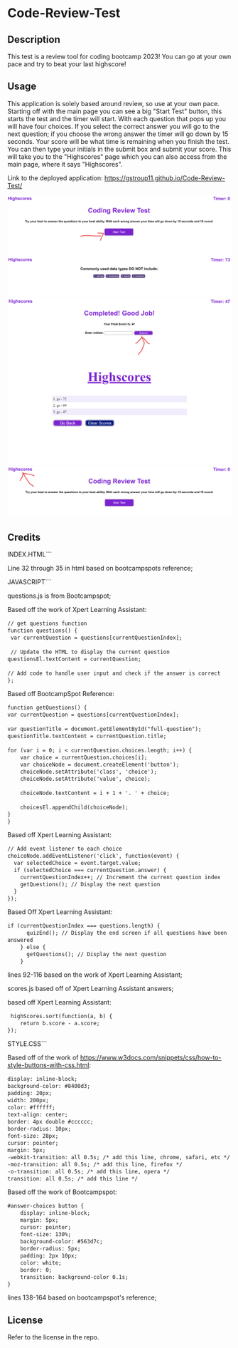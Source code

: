 # Code-Review-Test

## Description

This test is a review tool for coding bootcamp 2023!  You can go at your own pace and try to beat your last highscore!

## Usage 

This application is solely based around review, so use at your own pace.  Starting off with the main page you can see a big "Start Test" button, this starts the test and the timer will start.  With each question that pops up you will have four choices.  If you select the correct answer you will go to the next question; if you choose the wrong answer the timer will go down by 15 seconds.  Your score will be what time is remaining when you finish the test.  You can then type your initials in the submit box and submit your score.  This will take you to the "Highscores" page which you can also access from the main page, where it says "Highscores". 

Link to the deployed application: https://gstroup11.github.io/Code-Review-Test/

![Main Page's Start Button](https://raw.githubusercontent.com/gstroup11/Code-Review-Test/main/assets/images/mainsubmit.png)
![Questions Page](https://raw.githubusercontent.com/gstroup11/Code-Review-Test/main/assets/images/questions.png)
![Submit Button Location on End Screen](https://raw.githubusercontent.com/gstroup11/Code-Review-Test/main/assets/images/submitbutton.png)
![Highscores Page](https://raw.githubusercontent.com/gstroup11/Code-Review-Test/main/assets/images/highscores.png)
![Highscores Page href link](https://raw.githubusercontent.com/gstroup11/Code-Review-Test/main/assets/images/howtoaccesshighscores.png)

## Credits 

INDEX.HTML```

Line 32 through 35 in html based on bootcampspots reference;

JAVASCRIPT```

questions.js is from Bootcampspot;

Based off the work of Xpert Learning Assistant:

    // get questions function
    function questions() {
     var currentQuestion = questions[currentQuestionIndex];

     // Update the HTML to display the current question
    questionsEl.textContent = currentQuestion;

    // Add code to handle user input and check if the answer is correct
    };

Based off BootcampSpot Reference:

    function getQuestions() {
    var currentQuestion = questions[currentQuestionIndex];

    var questionTitle = document.getElementById("full-question");
    questionTitle.textContent = currentQuestion.title; 

    for (var i = 0; i < currentQuestion.choices.length; i++) {
        var choice = currentQuestion.choices[i];
        var choiceNode = document.createElement('button');
        choiceNode.setAttribute('class', 'choice');
        choiceNode.setAttribute('value', choice);
    
        choiceNode.textContent = i + 1 + '. ' + choice;
    
        choicesEl.appendChild(choiceNode);
    }
    }


Based off Xpert Learning Assistant:

    // Add event listener to each choice
    choiceNode.addEventListener('click', function(event) {
      var selectedChoice = event.target.value;
      if (selectedChoice === currentQuestion.answer) {
        currentQuestionIndex++; // Increment the current question index
        getQuestions(); // Display the next question
      }
    });


Based Off Xpert Learning Assistant:

    if (currentQuestionIndex === questions.length) {
          quizEnd(); // Display the end screen if all questions have been answered
        } else {
          getQuestions(); // Display the next question
        }

lines 92-116 based on the work of Xpert Learning Assistant;

scores.js based off of Xpert Learning Assistant answers;

based off Xpert Learning Assistant:

     highScores.sort(function(a, b) {
        return b.score - a.score;
    });

STYLE.CSS```

Based off of the work of https://www.w3docs.com/snippets/css/how-to-style-buttons-with-css.html:

    display: inline-block;
    background-color: #8400d3;
    padding: 20px;
    width: 200px;
    color: #ffffff;
    text-align: center;
    border: 4px double #cccccc;
    border-radius: 10px;
    font-size: 28px;
    cursor: pointer;
    margin: 5px;
    -webkit-transition: all 0.5s; /* add this line, chrome, safari, etc */
    -moz-transition: all 0.5s; /* add this line, firefox */
    -o-transition: all 0.5s; /* add this line, opera */
    transition: all 0.5s; /* add this line */


Based off the work of Bootcampspot:

    #answer-choices button {
        display: inline-block;
        margin: 5px;
        cursor: pointer;
        font-size: 130%;
        background-color: #563d7c;
        border-radius: 5px;
        padding: 2px 10px;
        color: white;
        border: 0;
        transition: background-color 0.1s;
    }

lines 138-164 based on bootcampspot's reference;

## License 

Refer to the license in the repo.